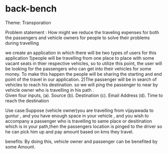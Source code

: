 # back-bench
Theme: Transporation

Problem statement : How might we reduce the traveling expenses for both the passengers and vehicle owners for people to solve their problems during travelling


we create an application in which there will be two types of users for this application
1)people will be travelling from one place to place with some vacant seats in thier respective vehicles, so to utilize this point, the user will be looking for the passengers who can get into their vehicles for some money. To make this happen the people will be sharing the starting and end point of the travel in our application. 
2)The passenger will be in search of vehicles to reach his destination. so we will ping the passenger to near by vehicle owner who is travelling in his path .   
Given four inputs, (a). Source (b). Destination (c). Email Address (d). Time to reach the destination



Use case:Suppose (vehicle owner)you are travelling from vijayawada to guntur , and you have enough space in your vehicle , and you wish to accompany a passenger who is travelling to same place or desitination which is in your path,then the passengers location is pinged to the driver so he can pick him up and pay amount based on kms they travel.


benefits: By doing this, vehicle owner and passenger can be benefited by some Amount.  

